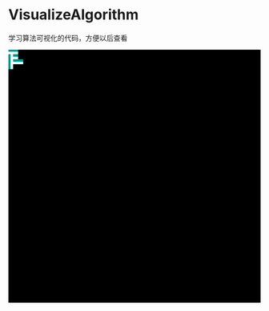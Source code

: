 # VisualizeAlgorithm
学习算法可视化的代码，方便以后查看

![image](https://github.com/fuyuoo/VisualizeAlgorithm/blob/master/gif/randomMaze.gif)

